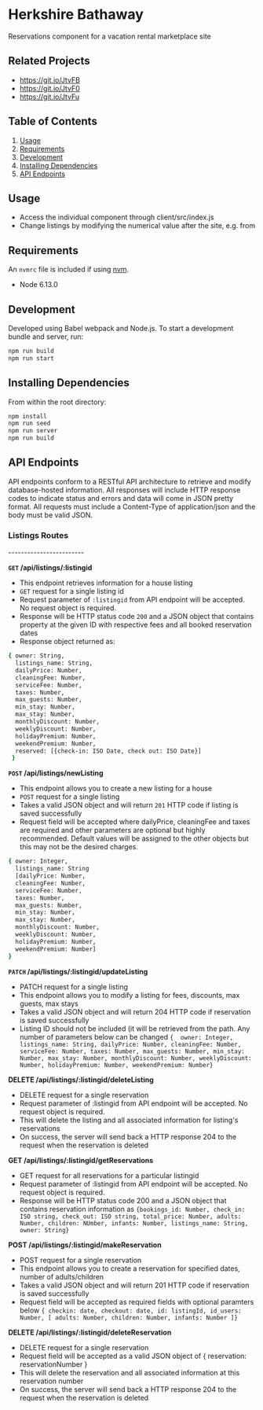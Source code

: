 # Herkshire Bathaway

Reservations component for a vacation rental marketplace site

## Related Projects

  - https://git.io/JtvFB
  - https://git.io/JtvF0
  - https://git.io/JtvFu

## Table of Contents

1. [Usage](#Usage)
2. [Requirements](#requirements)
3. [Development](#development)
4. [Installing Dependencies](#installing-dependencies) 
5. [API Endpoints](#api-endpoints)

## Usage

- Access the individual component through client/src/index.js
- Change listings by modifying the numerical value after the site, e.g. from 

## Requirements

An `nvmrc` file is included if using [nvm](https://github.com/creationix/nvm).

- Node 6.13.0

## Development

Developed using Babel webpack and Node.js. To start a development bundle and server, run:

```sh
npm run build
npm run start
```

## Installing Dependencies

From within the root directory:

```sh
npm install
npm run seed
npm run server
npm run build
```

## API Endpoints

API endpoints conform to a RESTful API architecture to retrieve and modify database-hosted information. All responses will include HTTP response codes to indicate status and errors and data will come in JSON pretty format. All requests must include a Content-Type of application/json and the body must be valid JSON.


<h3>Listings Routes</h3>
------------------------

**`GET` /api/listings/:listingid**
- This endpoint retrieves information for a house listing
- `GET` request for a single listing id
- Request parameter of `:listingid` from API endpoint will be accepted. No request object is required.
- Response will be HTTP status code `200` and a JSON object that contains property at the given ID with respective fees and all booked reservation dates
- Response object returned as:
```sh
{ owner: String, 
  listings_name: String, 
  dailyPrice: Number, 
  cleaningFee: Number, 
  serviceFee: Number, 
  taxes: Number, 
  max_guests: Number, 
  min_stay: Number, 
  max_stay: Number, 
  monthlyDiscount: Number, 
  weeklyDiscount: Number, 
  holidayPremium: Number, 
  weekendPremium: Number, 
  reserved: [{check-in: ISO Date, check out: ISO Date}]
 }
 ```

**`POST` /api/listings/newListing**
- This endpoint allows you to create a new listing for a house
- `POST` request for a single listing
- Takes a valid JSON object and will return `201` HTTP code if listing is saved successfully
- Request field will be accepted where dailyPrice, cleaningFee and taxes are required and other parameters are optional but highly recommended. Default values will be assigned to the other objects but this may not be the desired charges.
```sh
{ owner: Integer, 
  listings_name: String 
  [dailyPrice: Number, 
  cleaningFee: Number, 
  serviceFee: Number, 
  taxes: Number, 
  max_guests: Number, 
  min_stay: Number, 
  max_stay: Number, 
  monthlyDiscount: Number, 
  weeklyDiscount: Number, 
  holidayPremium: Number, 
  weekendPremium: Number]
}
```

**`PATCH` /api/listings/:listingid/updateListing**
- PATCH request for a single listing
- This endpoint allows you to modify a listing for fees, discounts, max guests, max stays
- Takes a valid JSON object and will return 204 HTTP code if reservation is saved successfully
- Listing ID should not be included (it will be retrieved from the path. Any number of parameters below can be changed
```{  owner: Integer, listings_name: String, dailyPrice: Number, cleaningFee: Number, serviceFee: Number, taxes: Number, max_guests: Number, min_stay: Number, max_stay: Number, monthlyDiscount: Number, weeklyDiscount: Number, holidayPremium: Number, weekendPremium: Number}```

**DELETE /api/listings/:listingid/deleteListing**
- DELETE request for a single reservation
- Request parameter of :listingid from API endpoint will be accepted. No request object is required.
- This will delete the listing and all associated information for listing's reservations
- On success, the server will send back a HTTP response 204 to the request when the reservation is deleted

**GET /api/listings/:listingid/getReservations**
- GET request for all reservations for a particular listingid
- Request parameter of :listingid from API endpoint will be accepted. No request object is required.
- Response will be HTTP status code 200 and a JSON object that contains reservation information as
```{bookings_id: Number, check_in: ISO string, check_out: ISO string, total_price: Number, adults: Number, children: NUmber, infants: Number, listings_name: String, owner: String}```

**POST /api/listings/:listingid/makeReservation**
- POST request for a single reservation
- This endpoint allows you to create a reservation for specified dates, number of adults/children
- Takes a valid JSON object and will return 201 HTTP code if reservation is saved successfully
- Request field will be accepted as required fields with optional paramters below
```{ checkin: date, checkout: date, id: listingId, id_users: Number, [ adults: Number, children: Number, infants: Number ]}```

**DELETE /api/listings/:listingid/deleteReservation**
- DELETE request for a single reservation
- Request field will be accepted as a valid JSON object of { reservation: reservationNumber }
- This will delete the reservation and all associated information at this reservation number
- On success, the server will send back a HTTP response 204 to the request when the reservation is deleted




